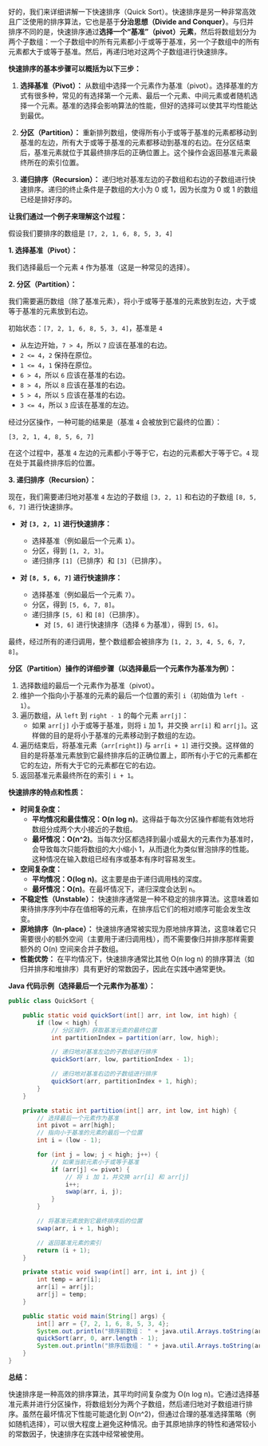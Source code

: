 好的，我们来详细讲解一下快速排序（Quick Sort）。快速排序是另一种非常高效且广泛使用的排序算法，它也是基于**分治思想（Divide and Conquer）**。与归并排序不同的是，快速排序通过**选择一个“基准”（pivot）元素**，然后将数组划分为两个子数组：一个子数组中的所有元素都小于或等于基准，另一个子数组中的所有元素都大于或等于基准。然后，再递归地对这两个子数组进行快速排序。

**快速排序的基本步骤可以概括为以下三步：**

1.  **选择基准（Pivot）：** 从数组中选择一个元素作为基准（pivot）。选择基准的方式有很多种，常见的有选择第一个元素、最后一个元素、中间元素或者随机选择一个元素。基准的选择会影响算法的性能，但好的选择可以使其平均性能达到最优。

2.  **分区（Partition）：** 重新排列数组，使得所有小于或等于基准的元素都移动到基准的左边，所有大于或等于基准的元素都移动到基准的右边。在分区结束后，基准元素就位于其最终排序后的正确位置上。这个操作会返回基准元素最终所在的索引位置。

3.  **递归排序（Recursion）：** 递归地对基准左边的子数组和右边的子数组进行快速排序。递归的终止条件是子数组的大小为 0 或 1，因为长度为 0 或 1 的数组已经是排好序的。

**让我们通过一个例子来理解这个过程：**

假设我们要排序的数组是 `[7, 2, 1, 6, 8, 5, 3, 4]`

**1. 选择基准（Pivot）：**

我们选择最后一个元素 `4` 作为基准（这是一种常见的选择）。

**2. 分区（Partition）：**

我们需要遍历数组（除了基准元素），将小于或等于基准的元素放到左边，大于或等于基准的元素放到右边。

初始状态：`[7, 2, 1, 6, 8, 5, 3, 4]`，基准是 `4`

* 从左边开始，`7 > 4`，所以 `7` 应该在基准的右边。
* `2 <= 4`，`2` 保持在原位。
* `1 <= 4`，`1` 保持在原位。
* `6 > 4`，所以 `6` 应该在基准的右边。
* `8 > 4`，所以 `8` 应该在基准的右边。
* `5 > 4`，所以 `5` 应该在基准的右边。
* `3 <= 4`，所以 `3` 应该在基准的左边。

经过分区操作，一种可能的结果是（基准 `4` 会被放到它最终的位置）：

`[3, 2, 1, 4, 8, 5, 6, 7]`

在这个过程中，基准 `4` 左边的元素都小于等于它，右边的元素都大于等于它。`4` 现在处于其最终排序后的位置。

**3. 递归排序（Recursion）：**

现在，我们需要递归地对基准 `4` 左边的子数组 `[3, 2, 1]` 和右边的子数组 `[8, 5, 6, 7]` 进行快速排序。

* **对 `[3, 2, 1]` 进行快速排序：**
    * 选择基准（例如最后一个元素 `1`）。
    * 分区，得到 `[1, 2, 3]`。
    * 递归排序 `[1]`（已排序）和 `[3]`（已排序）。

* **对 `[8, 5, 6, 7]` 进行快速排序：**
    * 选择基准（例如最后一个元素 `7`）。
    * 分区，得到 `[5, 6, 7, 8]`。
    * 递归排序 `[5, 6]` 和 `[8]`（已排序）。
        * 对 `[5, 6]` 进行快速排序（选择 `6` 为基准），得到 `[5, 6]`。

最终，经过所有的递归调用，整个数组都会被排序为 `[1, 2, 3, 4, 5, 6, 7, 8]`。

**分区（Partition）操作的详细步骤（以选择最后一个元素作为基准为例）：**

1.  选择数组的最后一个元素作为基准（pivot）。
2.  维护一个指向小于基准的元素的最后一个位置的索引 `i`（初始值为 `left - 1`）。
3.  遍历数组，从 `left` 到 `right - 1` 的每个元素 `arr[j]`：
    * 如果 `arr[j]` 小于或等于基准，则将 `i` 加 1，并交换 `arr[i]` 和 `arr[j]`。这样做的目的是将小于基准的元素移动到子数组的左边。
4.  遍历结束后，将基准元素（`arr[right]`) 与 `arr[i + 1]` 进行交换。这样做的目的是将基准元素放到它最终排序后的正确位置上，即所有小于它的元素都在它的左边，所有大于它的元素都在它的右边。
5.  返回基准元素最终所在的索引 `i + 1`。

**快速排序的特点和性质：**

* **时间复杂度：**
    * **平均情况和最佳情况：O(n log n)**。这得益于每次分区操作都能有效地将数组分成两个大小接近的子数组。
    * **最坏情况：O(n^2)**。当每次分区都选择到最小或最大的元素作为基准时，会导致每次只能将数组的大小缩小 1，从而退化为类似冒泡排序的性能。这种情况在输入数组已经有序或基本有序时容易发生。
* **空间复杂度：**
    * **平均情况：O(log n)**。这主要是由于递归调用栈的深度。
    * **最坏情况：O(n)**。在最坏情况下，递归深度会达到 `n`。
* **不稳定性（Unstable）：** 快速排序通常是一种不稳定的排序算法。这意味着如果待排序序列中存在值相等的元素，在排序后它们的相对顺序可能会发生改变。
* **原地排序（In-place）：** 快速排序通常被实现为原地排序算法，这意味着它只需要很小的额外空间（主要用于递归调用栈），而不需要像归并排序那样需要额外的 O(n) 空间来合并子数组。
* **性能优势：** 在平均情况下，快速排序通常比其他 O(n log n) 的排序算法（如归并排序和堆排序）具有更好的常数因子，因此在实践中通常更快。

**Java 代码示例（选择最后一个元素作为基准）：**

```java
public class QuickSort {

    public static void quickSort(int[] arr, int low, int high) {
        if (low < high) {
            // 分区操作，获取基准元素的最终位置
            int partitionIndex = partition(arr, low, high);

            // 递归地对基准左边的子数组进行排序
            quickSort(arr, low, partitionIndex - 1);

            // 递归地对基准右边的子数组进行排序
            quickSort(arr, partitionIndex + 1, high);
        }
    }

    private static int partition(int[] arr, int low, int high) {
        // 选择最后一个元素作为基准
        int pivot = arr[high];
        // 指向小于基准的元素的最后一个位置
        int i = (low - 1);

        for (int j = low; j < high; j++) {
            // 如果当前元素小于或等于基准
            if (arr[j] <= pivot) {
                // 将 i 加 1，并交换 arr[i] 和 arr[j]
                i++;
                swap(arr, i, j);
            }
        }

        // 将基准元素放到它最终排序后的位置
        swap(arr, i + 1, high);

        // 返回基准元素的索引
        return (i + 1);
    }

    private static void swap(int[] arr, int i, int j) {
        int temp = arr[i];
        arr[i] = arr[j];
        arr[j] = temp;
    }

    public static void main(String[] args) {
        int[] arr = {7, 2, 1, 6, 8, 5, 3, 4};
        System.out.println("排序前数组： " + java.util.Arrays.toString(arr));
        quickSort(arr, 0, arr.length - 1);
        System.out.println("排序后数组： " + java.util.Arrays.toString(arr)); // 输出: [1, 2, 3, 4, 5, 6, 7, 8]
    }
}
```

**总结：**

快速排序是一种高效的排序算法，其平均时间复杂度为 O(n log n)。它通过选择基准元素并进行分区操作，将数组划分为两个子数组，然后递归地对子数组进行排序。虽然在最坏情况下性能可能退化到 O(n^2)，但通过合理的基准选择策略（例如随机选择），可以很大程度上避免这种情况。由于其原地排序的特性和通常较小的常数因子，快速排序在实践中经常被使用。
